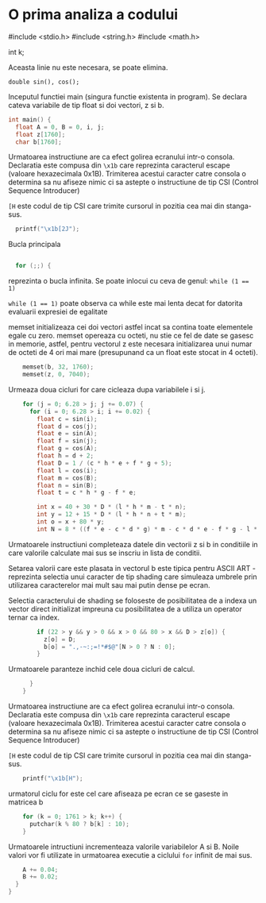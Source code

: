 
# O prima analiza a codului

#include <stdio.h>
#include <string.h>
#include <math.h>

int k;

Aceasta linie nu este necesara, se poate elimina. 
```
double sin(), cos();
```

Inceputul functiei main (singura functie existenta in program). Se declara cateva variabile de tip float si doi vectori, z si b. 

```c
int main() {
  float A = 0, B = 0, i, j;
  float z[1760];
  char b[1760];
```

Urmatoarea instructiune are ca efect golirea ecranului intr-o consola. Declaratia este compusa din `\x1b` care reprezinta caracterul escape (valoare hexazecimala 0x1B). Trimiterea acestui caracter catre consola o determina sa nu afiseze nimic ci sa astepte o instructiune de tip CSI (Control Sequence Introducer)

`[H` este codul de tip CSI care trimite cursorul in pozitia cea mai din stanga-sus. 


```c  
  printf("\x1b[2J");

```
Bucla principala 
```c

  for (;;) {
```

reprezinta o bucla infinita. Se poate inlocui cu ceva de genul: `while (1 == 1)`

`while (1 == 1)` poate observa ca while este mai lenta decat for datorita evaluarii expresiei de egalitate


memset initializeaza cei doi vectori astfel incat sa contina toate elementele egale cu zero. 
memset opereaza cu octeti, nu stie ce fel de date se gasesc in memorie, astfel, pentru vectorul z este necesara initializarea unui numar de octeti de 4 ori mai mare (presupunand ca un float este stocat in 4 octeti).


```c
    memset(b, 32, 1760);
    memset(z, 0, 7040);
```

Urmeaza doua cicluri for care cicleaza dupa variabilele i si j.  

```c
    for (j = 0; 6.28 > j; j += 0.07) {
      for (i = 0; 6.28 > i; i += 0.02) {
        float c = sin(i);
        float d = cos(j);
        float e = sin(A);
        float f = sin(j);
        float g = cos(A);
        float h = d + 2;
        float D = 1 / (c * h * e + f * g + 5);
        float l = cos(i);
        float m = cos(B); 
        float n = sin(B);
        float t = c * h * g - f * e;

        int x = 40 + 30 * D * (l * h * m - t * n);
        int y = 12 + 15 * D * (l * h * n + t * m);
        int o = x + 80 * y;
        int N = 8 * ((f * e - c * d * g) * m - c * d * e - f * g - l * d * n);

```

Urmatoarele instructiuni completeaza datele din vectorii z si b in conditiile in care valorile calculate mai sus se inscriu in lista de conditii. 

Setarea valorii care este plasata in vectorul b este tipica pentru ASCII ART - reprezinta selectia unui caracter de tip shading care simuleaza umbrele prin utilizarea caracterelor mai mult sau mai putin dense pe ecran. 

Selectia caracterului de shading se foloseste de posibilitatea de a indexa un vector direct initializat impreuna cu posibilitatea de a utiliza un operator ternar ca index. 


```c
        if (22 > y && y > 0 && x > 0 && 80 > x && D > z[o]) {
          z[o] = D;
          b[o] = ".,-~:;=!*#$@"[N > 0 ? N : 0];
        }

```

Urmatoarele paranteze inchid cele doua cicluri de calcul. 

```c
      } 
    }
```

Urmatoarea instructiune are ca efect golirea ecranului intr-o consola. Declaratia este compusa din `\x1b` care reprezinta caracterul escape (valoare hexazecimala 0x1B). Trimiterea acestui caracter catre consola o determina sa nu afiseze nimic ci sa astepte o instructiune de tip CSI (Control Sequence Introducer)

`[H` este codul de tip CSI care trimite cursorul in pozitia cea mai din stanga-sus. 

```c
    printf("\x1b[H");
```

urmatorul ciclu for este cel care afiseaza pe ecran ce se gaseste in matricea b

```c
    for (k = 0; 1761 > k; k++) { 
      putchar(k % 80 ? b[k] : 10);
    }
```

Urmatoarele intructiuni incrementeaza valorile variabilelor A si B. Noile valori vor fi utilizate in urmatoarea executie a ciclului `for` infinit de mai sus. 

```c
    A += 0.04;
    B += 0.02;
  }
}
```